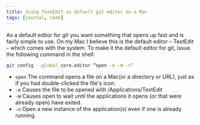 ```yaml
---
title: Using TextEdit as default git editor on a Mac
tags: [journal, code]
---
```

As a default editor for git you want something that opens up fast and is fairly simple to use. On my Mac I believe this is the default editor – TextEdit – which comes with the system. To make it the default editor for git, issue the following command in the shell:

~~~sh
git config --global core.editor “open -e -W -n”
~~~

- `open` The command opens a file on a Mac(or a directory or URL), just as if you had double-clicked the file's icon.
- `-e` Causes the file to be opened with /Applications/TextEdit
- `-W` Causes open to wait until the applications it opens (or that were already open) have exited.
- `-n` Open a new instance of the application(s) even if one is already running.
